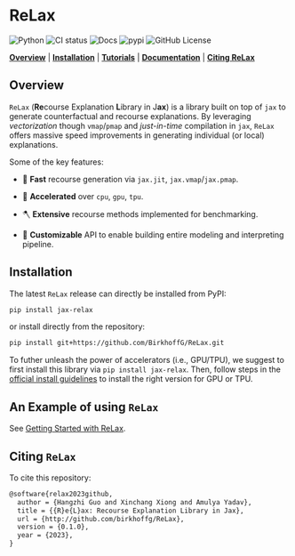 ReLax
================

<!-- WARNING: THIS FILE WAS AUTOGENERATED! DO NOT EDIT! -->

![Python](https://img.shields.io/pypi/pyversions/jax-relax.svg) ![CI
status](https://github.com/BirkhoffG/ReLax/actions/workflows/test.yaml/badge.svg)
![Docs](https://github.com/BirkhoffG/ReLax/actions/workflows/deploy.yaml/badge.svg)
![pypi](https://img.shields.io/pypi/v/jax-relax.svg) ![GitHub
License](https://img.shields.io/github/license/BirkhoffG/ReLax.svg)

[**Overview**](#overview) \| [**Installation**](#installation) \|
[**Tutorials**](tutorials/getting_started.ipynb) \|
[**Documentation**](https://birkhoffg.github.io/ReLax/) \| [**Citing
ReLax**](#citing-relax)

## Overview

`ReLax` (**Re**course Explanation **L**ibrary in J**ax**) is a library
built on top of `jax` to generate counterfactual and recourse
explanations. By leveraging *vectorization* though `vmap`/`pmap` and
*just-in-time* compilation in `jax`, `ReLax` offers massive speed
improvements in generating individual (or local) explanations.

Some of the key features:

- 🏃 **Fast** recourse generation via `jax.jit`, `jax.vmap`/`jax.pmap`.

- 🚀 **Accelerated** over `cpu`, `gpu`, `tpu`.

- 🪓 **Extensive** recourse methods implemented for benchmarking.

- 👐 **Customizable** API to enable building entire modeling and
  interpreting pipeline.

## Installation

The latest `ReLax` release can directly be installed from PyPI:

``` bash
pip install jax-relax
```

or install directly from the repository:

``` bash
pip install git+https://github.com/BirkhoffG/ReLax.git 
```

To futher unleash the power of accelerators (i.e., GPU/TPU), we suggest
to first install this library via `pip install jax-relax`. Then, follow
steps in the [official install
guidelines](https://github.com/google/jax#installation) to install the
right version for GPU or TPU.

## An Example of using `ReLax`

See [Getting Started with ReLax](tutorials/getting_started.ipynb).

## Citing `ReLax`

To cite this repository:

``` latex
@software{relax2023github,
  author = {Hangzhi Guo and Xinchang Xiong and Amulya Yadav},
  title = {{R}e{L}ax: Recourse Explanation Library in Jax},
  url = {http://github.com/birkhoffg/ReLax},
  version = {0.1.0},
  year = {2023},
}
```
